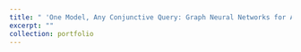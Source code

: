 ```yaml
---
title: " 'One Model, Any Conjunctive Query: Graph Neural Networks for Answering Complex Queries over Knowledge Graphs' is on arXiv now!"
excerpt: ""
collection: portfolio
---
```

